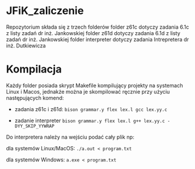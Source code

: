 # JFiK_zaliczenie

Repozytorium składa się z trzech folderów
folder z61c dotyczy zadania 6.1c z listy zadań dr inż. Jankowskiej
folder z61d dotyczy zadania 6.1d z listy zadań dr inż. Jankowskiej
folder interpreter dotyczy zadania Intrepretera dr inż. Dutkiewicza

# Kompilacja
Każdy folder posiada skrypt Makefile kompilujący projekty na systemach Linux i Macos, jednakże można je skompilować ręcznie przy użyciu następujących komend:
- zadania z61c i z61d:
`bison grammar.y
flex lex.l
gcc lex.yy.c`

- zadanie interpreter
`bison grammar.y
flex lex.l
g++ lex.yy.c -DYY_SKIP_YYWRAP`

Do interpretera należy na wejściu podać cały plik np:

dla systemów Linux/MacOS: `./a.out < program.txt `

dla systemów Windows: `a.exe < program.txt`
